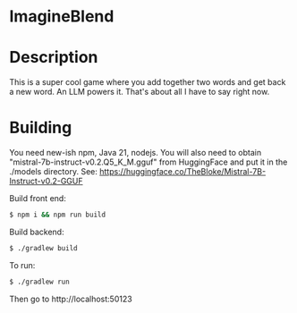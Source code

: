 # ImagineBlend

# Description 

This is a super cool game where you add together two words and get back a new word.
An LLM powers it. That's about all I have to say right now.

# Building

You need new-ish npm, Java 21, nodejs. You will also need to obtain "mistral-7b-instruct-v0.2.Q5_K_M.gguf" from HuggingFace
and put it in the ./models directory. See: https://huggingface.co/TheBloke/Mistral-7B-Instruct-v0.2-GGUF

Build front end:
```bash
$ npm i && npm run build
```

Build backend:
```bash
$ ./gradlew build
```

To run:
```bash
$ ./gradlew run
```

Then go to http://localhost:50123
